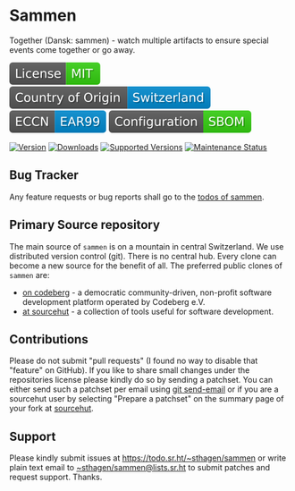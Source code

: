 # Sammen

Together (Dansk: sammen) - watch multiple artifacts to ensure special events come together or go away.

[![license](badges/license-spdx-mit.svg)](https://git.sr.ht/~sthagen/sammen/tree/default/item/LICENSE)
[![Country of Origin](badges/country-of-origin-name-switzerland-neutral.svg)](https://git.sr.ht/~sthagen/sammen/tree/default/item/COUNTRY-OF-ORIGIN)
[![Export Classification Control Number (ECCN)](badges/export-control-classification-number_eccn-ear99-neutral.svg)](https://git.sr.ht/~sthagen/sammen/tree/default/item/EXPORT-CONTROL-CLASSIFICATION-NUMBER)
[![Configuration](badges/configuration-sbom.svg)](third-party/index.html)

[![Version](https://img.shields.io/pypi/v/sammen.svg?style=flat)](https://pypi.python.org/pypi/sammen/)
[![Downloads](https://static.pepy.tech/badge/sammen/month)](https://pepy.tech/project/sammen)
[![Supported Versions](https://img.shields.io/pypi/pyversions/sammen.svg?style=flat)](https://pypi.python.org/pypi/sammen/)
[![Maintenance Status](https://img.shields.io/github/commit-activity/y/sthagen/sammen.svg?style=flat)](https://git.sr.ht/~sthagen/sammen/log)

## Bug Tracker

Any feature requests or bug reports shall go to the [todos of sammen](https://todo.sr.ht/~sthagen/sammen).

## Primary Source repository

The main source of `sammen` is on a mountain in central Switzerland.
We use distributed version control (git).
There is no central hub.
Every clone can become a new source for the benefit of all.
The preferred public clones of `sammen` are:

* [on codeberg](https://codeberg.org/sthagen/sammen) - a democratic community-driven, non-profit software development platform operated by Codeberg e.V.
* [at sourcehut](https://git.sr.ht/~sthagen/sammen) - a collection of tools useful for software development.

## Contributions

Please do not submit "pull requests" (I found no way to disable that "feature" on GitHub).
If you like to share small changes under the repositories license please kindly do so by sending a patchset.
You can either send such a patchset per email using [git send-email](https://git-send-email.io) or 
if you are a sourcehut user by selecting "Prepare a patchset" on the summary page of your fork at [sourcehut](https://git.sr.ht/).

## Support

Please kindly submit issues at <https://todo.sr.ht/~sthagen/sammen> or write plain text email to <~sthagen/sammen@lists.sr.ht> to submit patches and request support. Thanks.
